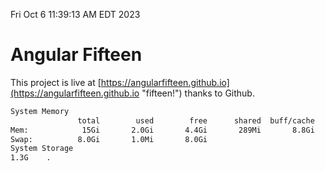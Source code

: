 Fri Oct  6 11:39:13 AM EDT 2023

# Angular Fifteen


This project is live at [https://angularfifteen.github.io](https://angularfifteen.github.io "fifteen!") thanks to Github.

```bash
System Memory
               total        used        free      shared  buff/cache   available
Mem:            15Gi       2.0Gi       4.4Gi       289Mi       8.8Gi        12Gi
Swap:          8.0Gi       1.0Mi       8.0Gi
System Storage
1.3G	.
```
